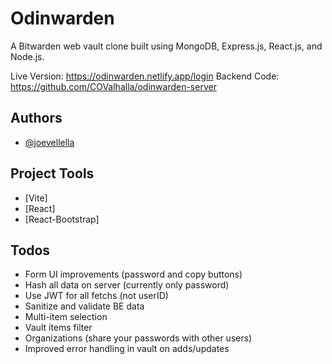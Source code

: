 # Odinwarden

A Bitwarden web vault clone built using MongoDB, Express.js, React.js, and Node.js.

Live Version: https://odinwarden.netlify.app/login
Backend Code: https://github.com/COValhalla/odinwarden-server

## Authors

- [@joevellella](https://www.github.com/valhallaco)

## Project Tools

- [Vite]
- [React]
- [React-Bootstrap]

## Todos

- Form UI improvements (password and copy buttons)
- Hash all data on server (currently only password)
- Use JWT for all fetchs (not userID)
- Sanitize and validate BE data
- Multi-item selection
- Vault items filter
- Organizations (share your passwords with other users)
- Improved error handling in vault on adds/updates
